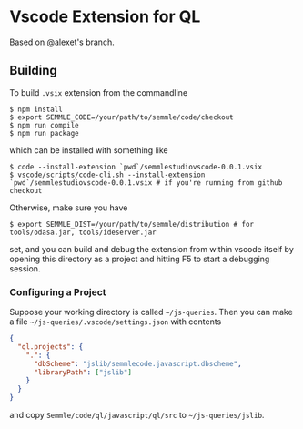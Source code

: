 Vscode Extension for QL
===

Based on [@alexet](https://git.semmle.com/alexet)'s branch.

Building
---
To build `.vsix` extension from the commandline
```shell
$ npm install
$ export SEMMLE_CODE=/your/path/to/semmle/code/checkout
$ npm run compile
$ npm run package
```
which can be installed with something like
```shell
$ code --install-extension `pwd`/semmlestudiovscode-0.0.1.vsix
$ vscode/scripts/code-cli.sh --install-extension `pwd`/semmlestudiovscode-0.0.1.vsix # if you're running from github checkout
```

Otherwise, make sure you have
```
$ export SEMMLE_DIST=/your/path/to/semmle/distribution # for tools/odasa.jar, tools/ideserver.jar
```
set, and you can build and debug the extension from within vscode itself by opening this directory as a project
and hitting F5 to start a debugging session.

### Configuring a Project

Suppose your working directory is called `~/js-queries`.
Then you can make a file `~/js-queries/.vscode/settings.json` with contents
```json
{
  "ql.projects": {
    ".": {
      "dbScheme": "jslib/semmlecode.javascript.dbscheme",
      "libraryPath": ["jslib"]
    }
  }
}
```
and copy `Semmle/code/ql/javascript/ql/src` to `~/js-queries/jslib`.

